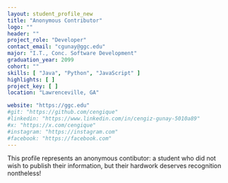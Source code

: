 ```yaml
---
layout: student_profile_new
title: "Anonymous Contributor"
logo: ""
header: ""
project_role: "Developer"
contact_email: "cgunay@ggc.edu"
major: "I.T., Conc. Software Development"
graduation_year: 2099
cohort: ""
skills: [ "Java", "Python", "JavaScript" ]
highlights: [ ]
project_key: [ ]
location: "Lawrenceville, GA"

website: "https://ggc.edu"
#git: "https://github.com/cengique"
#linkedin: "https://www.linkedin.com/in/cengiz-gunay-5010a89"
#x: "https://x.com/cengique"
#instagram: "https://instagram.com"
#facebook: "https://facebook.com"
---
```


<!-- Include or delete -->
This profile represents an anonymous contibutor: a student who did not wish
to publish their information, but their hardwork deserves recognition nontheless!
<!-- End delete -->
